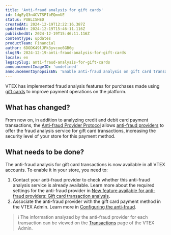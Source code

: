 ```yaml
---
title: 'Anti-fraud analysis for gift cards'
id: 1dgEyQ3n4CVTSPIbEQmnUE
status: PUBLISHED
createdAt: 2024-12-19T12:22:16.387Z
updatedAt: 2024-12-19T15:46:11.116Z
publishedAt: 2024-12-19T15:46:11.116Z
contentType: updates
productTeam: Financial
author: 6DODK49lJPk3yvcoe6GB6g
slugEN: 2024-12-19-anti-fraud-analysis-for-gift-cards
locale: en
legacySlug: anti-fraud-analysis-for-gift-cards
announcementImageID: 'undefined'
announcementSynopsisEN: 'Enable anti-fraud analysis on gift card transactions in your store'
---
```


VTEX has implemented fraud analysis features for purchases made using [gift cards](/en/tutorial/gift-card--tutorials_995) to improve payment operations on the platform.

## What has changed?

From now on, in addition to analyzing credit and debit card payment transactions, the [Anti-fraud Provider Protocol](https://developers.vtex.com/docs/guides/how-the-integration-protocol-between-vtex-and-antifraud-companies-works) allows [anti-fraud providers](/en/tutorial/how-to-configure-the-anti-fraud--tutorials_446) to offer the fraud analysis service for gift card transactions, increasing the security level of your store for this payment method.

## What needs to be done?

The anti-fraud analysis for gift card transactions is now available in all VTEX accounts. To enable it in your store, you need to:

1. Contact your anti-fraud provider to check whether this anti-fraud analysis service is already available. Learn more about the required settings for the anti-fraud provider in [New feature available for anti-fraud providers: Gift card transaction analysis](https://developers.vtex.com/updates/release-notes/2024-12-19-new-feature-available-for-anti-fraud-providers-gift-card-transaction-analysis).
2. Associate the anti-fraud provider with the gift card payment method in the VTEX Admin. Learn more in [Configuring the anti-fraud](/en/tutorial/how-to-configure-the-anti-fraud--tutorials_446).

> ℹ️ The information analyzed by the anti-fraud provider for each transaction can be viewed on the [Transactions](/en/tracks/payments--6GAS7ZzGAm7AGoEAwDbwJG/3Nt40DMEWkvhlpaL5PlBy) page of the VTEX Admin.

